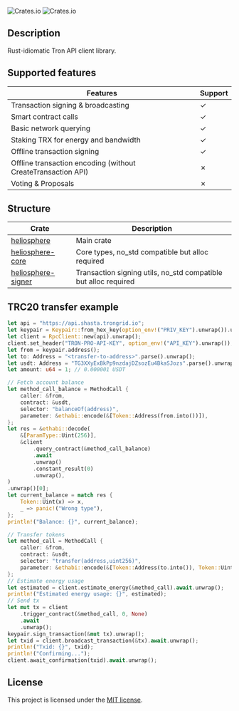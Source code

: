 ![Crates.io](https://img.shields.io/crates/v/heliosphere?style=flat-square) ![Crates.io](https://img.shields.io/crates/l/heliosphere?style=flat-square)

## Description

Rust-idiomatic Tron API client library.

## Supported features

| Features                                                     | Support |
| ------------------------------------------------------------ | ------- |
| Transaction signing & broadcasting                           | &check; |
| Smart contract calls                                         | &check; |
| Basic network querying                                       | &check; |
| Staking TRX for energy and bandwidth                         | &check; |
| Offline transaction signing                                  | &check; |
| Offline transaction encoding (without CreateTransaction API) | &cross; |
| Voting & Proposals                                           | &cross; |

## Structure

| Crate                                                             | Description                                                     |
| ----------------------------------------------------------------- | --------------------------------------------------------------- |
| [heliosphere](https://crates.io/crates/heliosphere)               | Main crate                                                      |
| [heliosphere-core](https://crates.io/crates/heliosphere-core)     | Core types, no_std compatible but alloc required                |
| [heliosphere-signer](https://crates.io/crates/heliosphere-signer) | Transaction signing utils, no_std compatible but alloc required |

## TRC20 transfer example

```rust
let api = "https://api.shasta.trongrid.io";
let keypair = Keypair::from_hex_key(option_env!("PRIV_KEY").unwrap()).unwrap();
let client = RpcClient::new(api).unwrap();
client.set_header("TRON-PRO-API-KEY", option_env!("API_KEY").unwrap());
let from = keypair.address();
let to: Address = "<transfer-to-address>".parse().unwrap();
let usdt: Address = "TG3XXyExBkPp9nzdajDZsozEu4BkaSJozs".parse().unwrap(); // shasta testnet USDT
let amount: u64 = 1; // 0.000001 USDT

// Fetch account balance
let method_call_balance = MethodCall {
    caller: &from,
    contract: &usdt,
    selector: "balanceOf(address)",
    parameter: &ethabi::encode(&[Token::Address(from.into())]),
};
let res = &ethabi::decode(
    &[ParamType::Uint(256)],
    &client
        .query_contract(&method_call_balance)
        .await
        .unwrap()
        .constant_result(0)
        .unwrap(),
)
.unwrap()[0];
let current_balance = match res {
    Token::Uint(x) => x,
    _ => panic!("Wrong type"),
};
println!("Balance: {}", current_balance);

// Transfer tokens
let method_call = MethodCall {
    caller: &from,
    contract: &usdt,
    selector: "transfer(address,uint256)",
    parameter: &ethabi::encode(&[Token::Address(to.into()), Token::Uint(U256::from(amount))]),
};
// Estimate energy usage
let estimated = client.estimate_energy(&method_call).await.unwrap();
println!("Estimated energy usage: {}", estimated);
// Send tx
let mut tx = client
    .trigger_contract(&method_call, 0, None)
    .await
    .unwrap();
keypair.sign_transaction(&mut tx).unwrap();
let txid = client.broadcast_transaction(&tx).await.unwrap();
println!("Txid: {}", txid);
println!("Confirming...");
client.await_confirmation(txid).await.unwrap();
```

## License

This project is licensed under the [MIT license].

[mit license]: https://github.com/tokio-rs/tokio/blob/master/LICENSE
